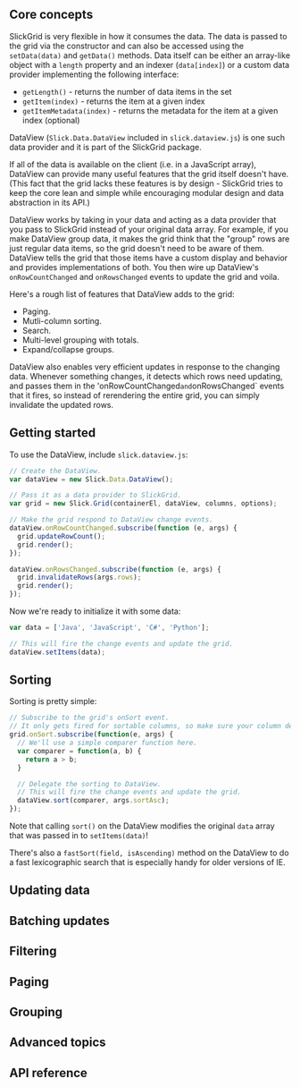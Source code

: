 ## Core concepts

SlickGrid is very flexible in how it consumes the data.  The data is passed to the grid via the constructor and can also be accessed using the `setData(data)` and `getData()` methods.  Data itself can be either an array-like object with a `length` property and an indexer (`data[index]`) or a custom data provider implementing the following interface:

* `getLength()` - returns the number of data items in the set
* `getItem(index)` - returns the item at a given index
* `getItemMetadata(index)` - returns the metadata for the item at a given index (optional)


DataView (`Slick.Data.DataView` included in `slick.dataview.js`) is one such data provider and it is part of the SlickGrid package.
 
If all of the data is available on the client (i.e. in a JavaScript array), DataView can provide many useful features that the grid itself doesn't have. (This fact that the grid lacks these features is by design - SlickGrid tries to keep the core lean and simple while encouraging modular design and data abstraction in its API.)

DataView works by taking in your data and acting as a data provider that you pass to SlickGrid instead of your original data array. For example, if you make DataView group data, it makes the grid think that the "group" rows are just regular data items, so the grid doesn't need to be aware of them. DataView tells the grid that those items have a custom display and behavior and provides implementations of both. You then wire up DataView's `onRowCountChanged` and `onRowsChanged` events to update the grid and voila.

Here's a rough list of features that DataView adds to the grid:

* Paging.
* Mutli-column sorting.
* Search.
* Multi-level grouping with totals.
* Expand/collapse groups.

DataView also enables very efficient updates in response to the changing data.  Whenever something changes, it detects which rows need updating, and passes them in the 'onRowCountChanged` and `onRowsChanged` events that it fires, so instead of rerendering the entire grid, you can simply invalidate the updated rows.

## Getting started

To use the DataView, include `slick.dataview.js`:

```javascript
// Create the DataView.
var dataView = new Slick.Data.DataView();

// Pass it as a data provider to SlickGrid.
var grid = new Slick.Grid(containerEl, dataView, columns, options);

// Make the grid respond to DataView change events.
dataView.onRowCountChanged.subscribe(function (e, args) {
  grid.updateRowCount();
  grid.render();
});

dataView.onRowsChanged.subscribe(function (e, args) {
  grid.invalidateRows(args.rows);
  grid.render();
});
```

Now we're ready to initialize it with some data:

```javascript
var data = ['Java', 'JavaScript', 'C#', 'Python'];

// This will fire the change events and update the grid.
dataView.setItems(data);
```

## Sorting

Sorting is pretty simple:

```javascript
// Subscribe to the grid's onSort event.
// It only gets fired for sortable columns, so make sure your column definition has `sortable = true`.
grid.onSort.subscribe(function(e, args) {
  // We'll use a simple comparer function here.
  var comparer = function(a, b) {
    return a > b;
  }

  // Delegate the sorting to DataView.
  // This will fire the change events and update the grid.
  dataView.sort(comparer, args.sortAsc);
});
```

Note that calling `sort()` on the DataView modifies the original `data` array that was passed in to `setItems(data)`!

There's also a `fastSort(field, isAscending)` method on the DataView to do a fast lexicographic search that is especially handy for older versions of IE.

## Updating data

## Batching updates

## Filtering

## Paging

## Grouping

## Advanced topics

## API reference


